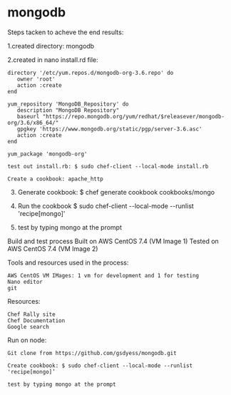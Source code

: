 # mongodb


Steps tacken to acheve the end results:

1.created directory: mongodb

2.created in nano install.rd file:

    directory '/etc/yum.repos.d/mongodb-org-3.6.repo' do
       owner 'root'
       action :create
    end

    yum_repository 'MongoDB_Repository' do
       description "MongoDB Repository"
       baseurl "https://repo.mongodb.org/yum/redhat/$releasever/mongodb-org/3.6/x86_64/"
       gpgkey 'https://www.mongodb.org/static/pgp/server-3.6.asc'
       action :create
    end

    yum_package 'mongodb-org'

    test out install.rb: $ sudo chef-client --local-mode install.rb

    Create a cookbook: apache_http

 3. Generate cookbook: $ chef generate cookbook cookbooks/mongo

 4. Run the cookbook $ sudo chef-client --local-mode --runlist 'recipe[mongo]'

 5. test by typing mongo at the prompt

Build and test process Built on AWS CentOS 7.4 (VM Image 1) Tested on AWS CentOS 7.4 (VM Image 2)

Tools and resources used in the process:

    AWS CentOS VM IMages: 1 vm for development and 1 for testing
    Nano editor
    git

Resources:

    Chef Rally site
    Chef Documentation
    Google search

Run on node:

    Git clone from https://github.com/gsdyess/mongodb.git

    Create cookbook: $ sudo chef-client --local-mode --runlist 'recipe[mongo]’

    test by typing mongo at the prompt
